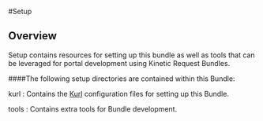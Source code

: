 #Setup

## Overview

Setup contains resources for setting up this bundle as well as tools that can be leveraged for portal development using Kinetic Request Bundles. 

####The following setup directories are contained within this Bundle:

kurl
:   Contains the [Kurl](http://community.kineticdata.com/10_Kinetic_Request/KURL/) configuration files for setting up this Bundle.

tools
:    Contains extra tools for Bundle development.
